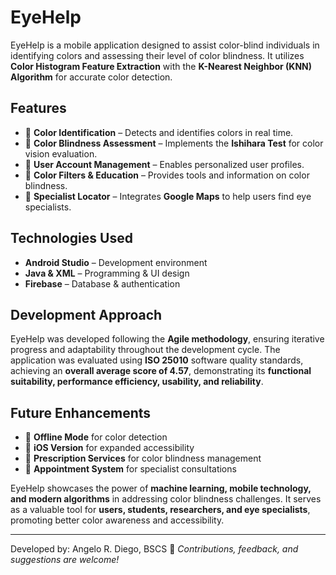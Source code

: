 # EyeHelp  

EyeHelp is a mobile application designed to assist color-blind individuals in identifying colors and assessing their level of color blindness. It utilizes **Color Histogram Feature Extraction** with the **K-Nearest Neighbor (KNN) Algorithm** for accurate color detection.  

## Features  
- 🎨 **Color Identification** – Detects and identifies colors in real time.  
- 🧩 **Color Blindness Assessment** – Implements the **Ishihara Test** for color vision evaluation.  
- 👤 **User Account Management** – Enables personalized user profiles.  
- 📘 **Color Filters & Education** – Provides tools and information on color blindness.  
- 📍 **Specialist Locator** – Integrates **Google Maps** to help users find eye specialists.  

## Technologies Used  
- **Android Studio** – Development environment  
- **Java & XML** – Programming & UI design  
- **Firebase** – Database & authentication  

## Development Approach  
EyeHelp was developed following the **Agile methodology**, ensuring iterative progress and adaptability throughout the development cycle. The application was evaluated using **ISO 25010** software quality standards, achieving an **overall average score of 4.57**, demonstrating its **functional suitability, performance efficiency, usability, and reliability**.  

## Future Enhancements  
- 🔄 **Offline Mode** for color detection  
- 🍏 **iOS Version** for expanded accessibility  
- 💊 **Prescription Services** for color blindness management  
- 📅 **Appointment System** for specialist consultations  

EyeHelp showcases the power of **machine learning, mobile technology, and modern algorithms** in addressing color blindness challenges. It serves as a valuable tool for **users, students, researchers, and eye specialists**, promoting better color awareness and accessibility.  

---
Developed by:
Angelo R. Diego, BSCS
🚀 *Contributions, feedback, and suggestions are welcome!*  
